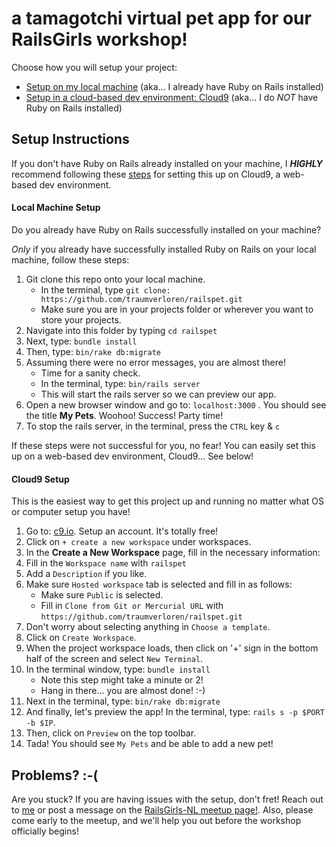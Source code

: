 # a tamagotchi virtual pet app for our RailsGirls workshop!

Choose how you will setup your project:

* [Setup on my local machine](#local-machine-setup) (aka... I already have Ruby on Rails installed)
* [Setup in a cloud-based dev environment: Cloud9](#cloud9-setup) (aka... I do _NOT_ have Ruby on Rails installed)

## Setup Instructions

If you don't have Ruby on Rails already installed on your machine, I **_HIGHLY_** recommend
following these [steps](#cloud9) for setting this up on Cloud9, a web-based dev environment.

#### Local Machine Setup

Do you already have Ruby on Rails successfully installed on your machine?

_Only_ if you already have successfully installed Ruby on Rails on your local machine, follow these steps:
  1.  Git clone this repo onto your local machine.  
      - In the terminal, type `git clone: https://github.com/traumverloren/railspet.git`
      - Make sure you are in your projects folder or wherever you want to store your projects.
  2.  Navigate into this folder by typing `cd railspet`
  2.  Next, type: `bundle install`
  3.  Then, type: `bin/rake db:migrate`
  4.  Assuming there were no error messages, you are almost there!  
      - Time for a sanity check.
      - In the terminal, type: `bin/rails server`
      - This will start the rails server so we can preview our app.  
  5.  Open a new browser window and go to: `localhost:3000` .  You should see the title **My Pets**.  Woohoo!  Success!  Party time!
  6.  To stop the rails server, in the terminal, press the `CTRL` key & `c`


If these steps were not successful for you, no fear!  You can easily set this up on a web-based dev environment, Cloud9... See below!

#### Cloud9 Setup

  This is the easiest way to get this project up and running no matter what OS or computer setup you have!

  1.  Go to: [c9.io](https://c9.io).  Setup an account.  It's totally free!
  2.  Click on `+ create a new workspace` under workspaces.
  3.  In the **Create a New Workspace** page, fill in the necessary information:
  4.  Fill in the `Workspace name` with `railspet`
  5.  Add a `Description` if you like.
  6.  Make sure `Hosted workspace` tab is selected and fill in as follows:
      - Make sure `Public` is selected.
      - Fill in `Clone from Git or Mercurial URL` with `https://github.com/traumverloren/railspet.git`
  7.  Don't worry about selecting anything in `Choose a template`.
  8.  Click on `Create Workspace`.
  9.  When the project workspace loads, then click on '+' sign in the bottom half of the screen and select `New Terminal`.
  10. In the terminal window, type: `bundle install`
      - Note this step might take a minute or 2!
      - Hang in there... you are almost done! :-)
  11. Next in the terminal, type: `bin/rake db:migrate`
  12. And finally, let's preview the app!  In the terminal, type: `rails s -p $PORT -b $IP`.
  13. Then, click on `Preview` on the top toolbar.
  14. Tada!  You should see `My Pets` and be able to add a new pet!


## Problems? :-(

Are you stuck?  If you are having issues with the setup, don't fret!  Reach out to [me](mailto:traumverloren@gmail.com) or post a message on the [RailsGirls-NL meetup page!](http://www.meetup.com/RailsGirls-NL/).  Also, please come early to the meetup, and we'll help you out before the workshop officially begins!
